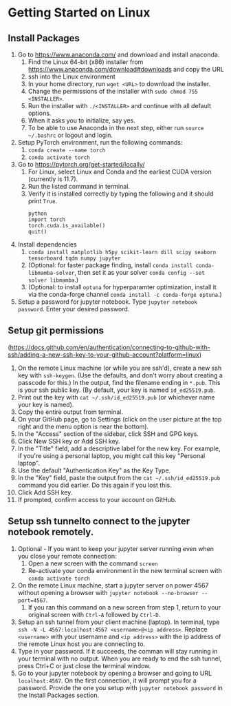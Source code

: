# Getting Started on Linux

## Install Packages
1. Go to https://www.anaconda.com/ and download and install anaconda.
	1. Find the Linux 64-bit (x86) installer from https://www.anaconda.com/download#downloads and copy the URL
	2. ssh into the Linux environment
	3. In your home directory, run ```wget <URL>``` to download the installer.
	4. Change the permissions of the installer with ```sudo chmod 755 <INSTALLER>```.
	5. Run the installer with ```./<INSTALLER>``` and continue with all default options.
	6. When it asks you to initialize, say yes.
	7. To be able to use Anaconda in the next step, either run ```source ~/.bashrc``` or logout and login.
3. Setup PyTorch environment, run the following commands:
	1. ```conda create --name torch```
	2. ```conda activate torch```
4. Go to https://pytorch.org/get-started/locally/
	1. For Linux, select Linux and Conda and the earliest CUDA version (currently is 11.7). 
	2. Run the listed command in terminal.
	3. Verify it is installed correctly by typing the following and it should print ```True```.
    	```
     	python
        import torch
     	torch.cuda.is_available()
     	quit()
6. Install dependencies
	1. ```conda install matplotlib h5py scikit-learn dill scipy seaborn tensorboard tqdm numpy jupyter```
 	2. (Optional: for faster package finding, install ```conda install conda-libmamba-solver```, then set it as your solver ```conda config --set solver libmamba```.)
	3. (Optional: to install ```optuna``` for hyperparamter optimization, install it via the conda-forge channel ```conda install -c conda-forge optuna```.)
7. Setup a password for jupyter notebook. Type ```jupyter notebook password```. Enter your desired password.

## Setup git permissions
(https://docs.github.com/en/authentication/connecting-to-github-with-ssh/adding-a-new-ssh-key-to-your-github-account?platform=linux)
1. On the remote Linux machine (or while you are ssh'd), create a new ssh key with ```ssh-keygen```. (Use the defaults, and don't worry about creating a passcode for this.) In the output, find the filename ending in ```*.pub```. This is your ssh public key. (By default, your key is named ```id_ed25519.pub```.
2. Print out the key with ```cat ~/.ssh/id_ed25519.pub``` (or whichever name your key is named).
3. Copy the entire output from terminal.
4. On your GitHub page, go to Settings (click on the user picture at the top right and the menu option is near the bottom).
5. In the "Access" section of the sidebar, click  SSH and GPG keys.
6. Click New SSH key or Add SSH key.
7. In the "Title" field, add a descriptive label for the new key. For example, if you're using a personal laptop, you might call this key "Personal laptop".
8. Use the default "Authentication Key" as the Key Type.
9. In the "Key" field, paste the output from the ```cat ~/.ssh/id_ed25519.pub``` command you did earlier. Do this again if you lost this.
10. Click Add SSH key.
11. If prompted, confirm access to your account on GitHub.

## Setup ssh tunnelto connect to the jupyter notebook remotely.
1. Optional - If you want to keep your jupyter server running even when you close your remote connection:
   	1. Open a new screen with the command ```screen```
   	2. Re-activate your conda environment in the new terminal screen with ```conda activate torch```
3. On the remote Linux machine, start a jupyter server on power 4567 without opening a browser with ```jupyter notebook --no-browser --port=4567```.
   	1. If you ran this command on a new screen from step 1, return to your original screen with ```Ctrl-A``` followed by ```Ctrl-D```.
5. Setup an ssh tunnel from your client machine (laptop). In terminal, type ```ssh -N -L 4567:localhost:4567 <username>@<ip address>```. Replace ```<username>``` with your username and ```<ip address>``` with the ip address of the remote Linux host you are connecting to.
6. Type in your password. If it succeeds, the comman will stay running in your terminal with no output. When you are ready to end the ssh tunnel, press Ctrl+C or just close the terminal window.
7. Go to your jupyter notebook by opening a browser and going to URL ```localhost:4567```. On the first connection, it will prompt you for a password. Provide the one you setup with ```jupyter notebook password``` in the Install Packages section.
